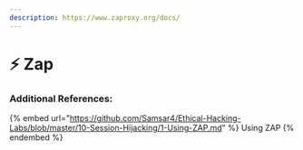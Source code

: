 ```yaml
---
description: https://www.zaproxy.org/docs/
---
```


# ⚡ Zap

####

### Additional References:

{% embed url="https://github.com/Samsar4/Ethical-Hacking-Labs/blob/master/10-Session-Hijacking/1-Using-ZAP.md" %}
Using ZAP
{% endembed %}
